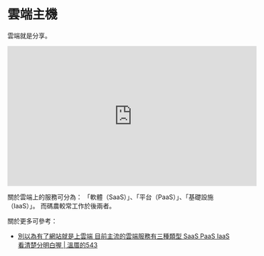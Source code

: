 雲端主機
=======


雲端就是分享。


<iframe width="560" height="315" src="https://www.youtube.com/embed/Z5f2FQkLfdo" frameborder="0" allowfullscreen></iframe>

<br />

關於雲端上的服務可分為： 「軟體（SaaS）」、「平台（PaaS）」、「基礎設施（IaaS）」。
而碼農較常工作於後兩者。


關於更多可參考：

  * [別以為有了網站就是上雲端 目前主流的雲端服務有三種類型 SaaS PaaS IaaS 看清楚分明白喔 | 溫厝的543](https://www.oyag.com/9574/tech)

